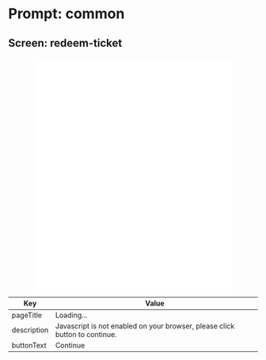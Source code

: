 # Prompt: common

## Screen: redeem-ticket

<p style="text-align: center;">
  <img alt="redeem-ticket reference screenshot" class="ul-prompt-screenshot" data-ul-prompt="redeem-ticket" src="/media/articles/universal-login/text-customization/redeem-ticket.png" style="width: 400px;"/>
</p>

|Key|Value|
|----------|----------|
|pageTitle|Loading...|
|description|Javascript is not enabled on your browser, please click button to continue.|
|buttonText|Continue|
